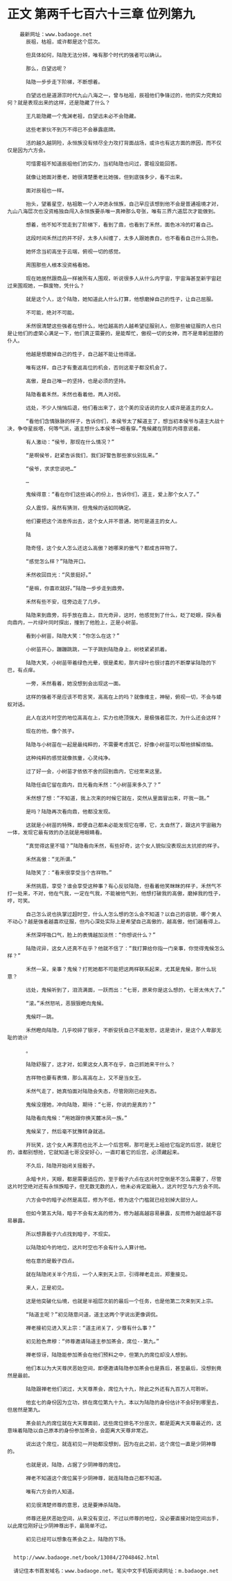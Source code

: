 # 正文 第两千七百六十三章 位列第九
        最新网址：www.badaoge.net
          辰祖，枯祖，或许都是这个层次。
      
          但具体如何，陆隐无法分辨，唯有那个时代的强者可以确认。
      
          那么，白望远呢？
      
          陆隐一步步走下阶梯，不断想着。
      
          白望远也是道源宗时代九山八海之一，曾与枯祖，辰祖他们争锋过的，他的实力究竟如何？就是表现出来的这样，还是隐藏了什么？
      
          王凡能隐藏一个鬼渊老祖，白望远未必不会隐藏。
      
          这些老家伙不到万不得已不会暴露底牌。
      
          活的越久越阴险，永恒族没有倾尽全力攻打背面战场，或许也有这方面的原因，而不仅仅是因为六方会。
      
          可惜雾祖不知道辰祖他们的实力，当初陆隐也问过，雾祖没能回答。
      
          就像让她面对墨老，她很清楚墨老比她强，但到底强多少，看不出来。
      
          面对辰祖也一样。
      
          抬头，望着星空，枯祖敢一个人冲进永恒族，自己早应该想到他不会是普通祖境才对，九山八海层次也没资格独自闯入永恒族要杀唯一真神那么夸张，唯有三界六道层次才能做到。
      
          想着，他不知不觉走到了阶梯下，看到了鼎，也看到了禾然，面色冰冷的盯着自己。
      
          这段时间禾然过的并不好，太多人纠缠了，太多人跟她表白，也不看看自己什么货色。
      
          她怀念当初高坐于云端，俯视一切的感觉。
      
          周围那些人根本没资格看她。
      
          现在她居然跟商品一样被所有人围观，听说很多人从什么内宇宙，宇宙海甚至新宇宙赶过来围观她，一群废物，凭什么？
      
          就是这个人，这个陆隐，她知道此人什么打算，他想磨掉自己的性子，让自己屈服。
      
          不可能，绝对不可能。
      
          禾然很清楚这些强者在想什么，地位越高的人越希望征服别人，但那些被征服的人也只是让他们的虚荣心满足一下，他们真正需要的，是能帮忙，傲视一切的女神，而不是卑躬屈膝的仆人。
      
          他越是想磨掉自己的性子，自己越不能让他得逞。
      
          唯有这样，自己才有重返高位的机会，否则这辈子都没机会了。
      
          高傲，是自己唯一的坚持，也是必须的坚持。
      
          陆隐看着禾然，禾然也看着他，两人对视。
      
          远处，不少人悄悄后退，他们看出来了，这个美的没话说的女人或许是道主的女人。
      
          “看他们含情脉脉的样子，告诉你们，本侯爷太了解道主了，想当初本侯爷与道主大战十决，争夺星辰塔，何等气派，道主想什么本侯爷一眼看穿。”鬼候藏在阴影内得意说着。
      
          有人激动：“侯爷，那现在什么情况？”
      
          “是啊侯爷，赶紧告诉我们，我们好警告那些家伙别乱来。”
      
          “侯爷，求求您说吧…”
      
          …
      
          鬼候得意：“看在你们这些诚心的份上，告诉你们，道主，爱上那个女人了。”
      
          众人震惊，虽然有猜测，但鬼候的话如同确定。
      
          他们要把这个消息传出去，这个女人并不普通，她可是道主的女人。
      
          陆
      
          隐奇怪，这个女人怎么还这么高傲？她哪来的傲气？都成吉祥物了。
      
          “感觉怎么样？”陆隐开口。
      
          禾然收回目光：“风景挺好。”
      
          “是嘛，你喜欢就好。”陆隐一步步走到鼎旁。
      
          禾然有些不安，往旁边走了几步。
      
          陆隐来到鼎旁，将手放在鼎上，目光奇异，这时，他感觉到了什么，眨了眨眼，探头看向鼎内，一片绿叶同时探出，撞到了他脸上，正是小树苗。
      
          看到小树苗，陆隐大笑：“你怎么在这？”
      
          小树苗开心，蹦蹦跳跳，一下子跳到陆隐身上，树枝紧紧抓着。
      
          陆隐大笑，小树苗带着绿色光晕，很是柔和，那片绿叶也很讨喜的不断摩挲陆隐的下巴，有点痒。
      
          一旁，禾然看着，她没想到会出现这一面。
      
          这样的强者不是应该不苟言笑，高高在上的吗？就像维主，神秘，俯视一切，不会与蝼蚁对话。
      
          此人在这片时空的地位高高在上，实力也绝顶强大，是极强者层次，为什么还会这样？
      
          现在的他，像个孩子。
      
          陆隐与小树苗在一起是最纯粹的，不需要考虑其它，好像小树苗可以帮他排解烦恼。
      
          这种纯粹的感觉就像孩童，心灵纯净。
      
          过了好一会，小树苗才依依不舍的回到鼎内，它经常来这里。
      
          陆隐任由它留在鼎内，目光看向禾然：“小树苗来多久了？”
      
          禾然想了想：“不知道，我上次来的时候它就在，突然从里面冒出来，吓我一跳。”
      
          是吗？陆隐再次看向鼎，他都没发现。
      
          这就是小树苗的特殊，即便自己都未必能发现它在哪，它，太自然了，跟这片宇宙融为一体，发现它最有效的办法就是用眼睛看。
      
          “真觉得这里不错？”陆隐看向禾然，有些好奇，这个女人貌似没表现出太抗拒的样子。
      
          禾然高傲：“无所谓。”
      
          陆隐笑了：“看来很享受当个吉祥物。”
      
          禾然挑眉，享受？谁会享受这种事？有心反驳陆隐，但看着他笑眯眯的样子，禾然气不打一处来，不对，他在气我，一定在气我，不能被他气到，他想打破我的高傲，磨掉我的性子，哼，可笑。
      
          自己怎么说也执掌过超时空，什么人怎么想的怎么会不知道？以自己的容貌，哪个男人不动心？越是强者越喜欢征服，但内心深处实际上是希望自己高傲的，越高傲，他们越看得上。
      
          禾然深呼吸口气，脸上的表情越加淡然：“你想说什么？”
      
          陆隐诧异，这女人还真不在乎？他就不信了：“我打算给你指一门亲事，你觉得鬼候怎么样？”
      
          禾然一呆，亲事？鬼候？打死她都不可能把这两样联系起来，尤其是鬼候，那什么玩意？
      
          远处，鬼候听到了，泪流满面，一跃而出：“七哥，原来你是这么想的，七哥太伟大了。”
      
          “滚。”禾然怒吼，恶狠狠瞪向鬼候。
      
          鬼候吓一跳。
      
          禾然瞪向陆隐，几乎咬碎了银牙，不断安抚自己不能发怒，这是诡计，是这个人卑鄙无耻的诡计
      
          。
      
          陆隐舒服了，这才对，如果这女人真不在乎，自己抓她来干什么？
      
          吉祥物也要有表情，那么高高在上，又不是当女王。
      
          禾然气走了，她真怕面对陆隐会失态，尽管刚刚已经失态。
      
          鬼候没理她，冲向陆隐，期待：“七哥，你说的是真的？”
      
          陆隐看向鬼候：“用她跟你换天麓冰凤一族。”
      
          鬼候呆了，然后毫不犹豫转身就逃。
      
          开玩笑，这个女人再漂亮也比不上一个后宫啊，那可是无上祖给它指定的后宫，就是它的，谁都别想抢，它就知道七哥没安好心，一直盯着它的后宫，必须藏起来。
      
          不久后，陆隐开始闭关摇骰子。
      
          永暗卡片，天眼，都是需要适应的，至于骰子六点在这片时空倒是不怎么需要了，尽管这片时空绝对还有永恒族暗子，但无数无数的人，他未必肯定能融入，这片时空与六方会不同。
      
          六方会中的暗子必然是高层，修为不低，修为这个门槛就已经划掉大部分人。
      
          但如今第五大陆，暗子不会有太高的修为，修为越高越容易暴露，反而修为越低越不容易暴露。
      
          所以想靠骰子六点找到暗子，不现实。
      
          以陆隐如今的地位，这片时空也不会有什么人算计他。
      
          他在意的是骰子四点。
      
          就在陆隐闭关半个月后，一个人来到天上宗，引得禅老走出，郑重接见。
      
          来人，正是初见。
      
          这是他突破化仙境，也就是半祖层次前的最后一个任务，也是他第二次来到天上宗。
      
          “陆道主呢？”初见随意问道，道主这两个字说出更像调侃。
      
          禅老接初见进入天上宗：“道主闭关了，少尊有什么事？”
      
          初见脸色肃穆：“师尊邀请陆道主参加茶会，席位--第九。”
      
          禅老惊讶，陆隐能参加茶会在他们预料之中，但第九的席位却没人想到。
      
          他们本以为大天尊厌恶始空间，即便邀请陆隐参加茶会也是靠后，甚至最后，没想到竟然是最前。
      
          陆隐跟禅老他们说过，大天尊茶会，席位九十九，除此之外还有九百万人可聆听。
      
          他玄七的身份因为立功，排在席位第九十九，本以为陆隐的身份估计不会好到哪里去，但居然是第九。
      
          茶会前九的席位就在大天尊面前，这些席位排名不分座次，都是距离大天尊最近的，这意味着陆隐以自己原本的身份参加茶会，会距离大天尊非常近。
      
          说出这个席位，就连初见一开始都没想到，因为在此之前，这个席位一直是少阴神尊的。
      
          也就是说，陆隐，占据了少阴神尊的席位。
      
          禅老不知道这个席位属于少阴神尊，就连陆隐自己都不知道。
      
          唯有六方会的人知道。
      
          初见很清楚师尊的意思，这是要捧杀陆隐。
      
          师尊还是厌恶始空间，从来没有变过，不过以师尊的地位，没必要直接对始空间出手，以此席位刚好让少阴神尊出手，最简单不过。
      
          初见已经可以想象在茶会之上，陆隐的下场。
      
      
      http://www.badaoge.net/book/13084/27048462.html
      
      请记住本书首发域名：www.badaoge.net。笔尖中文手机版阅读网址：m.badaoge.net